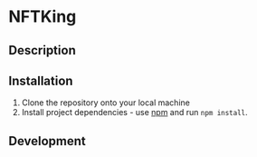 # NFTKing
## Description


## Installation
1. Clone the repository onto your local machine
1. Install project dependencies - use [npm](https://www.npmjs.com) and run `npm install`.

## Development
